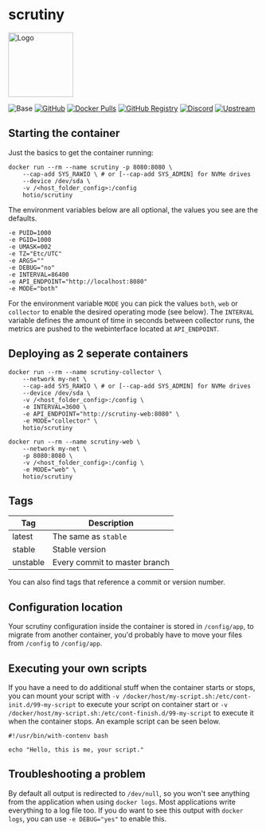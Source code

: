 # scrutiny

<img src="https://raw.githubusercontent.com/hotio/docker-scrutiny/master/img/scrutiny.png" alt="Logo" height="130">

![Base](https://img.shields.io/badge/base-alpine-blue)
[![GitHub](https://img.shields.io/badge/source-github-lightgrey)](https://github.com/hotio/docker-scrutiny)
[![Docker Pulls](https://img.shields.io/docker/pulls/hotio/scrutiny)](https://hub.docker.com/r/hotio/scrutiny)
[![GitHub Registry](https://img.shields.io/badge/registry-ghcr.io-blue)](https://github.com/users/hotio/packages/container/scrutiny/versions)
[![Discord](https://img.shields.io/discord/610068305893523457?color=738ad6&label=discord&logo=discord&logoColor=white)](https://discord.gg/3SnkuKp)
[![Upstream](https://img.shields.io/badge/upstream-project-yellow)](https://github.com/AnalogJ/scrutiny)

## Starting the container

Just the basics to get the container running:

```shell
docker run --rm --name scrutiny -p 8080:8080 \
    --cap-add SYS_RAWIO \ # or [--cap-add SYS_ADMIN] for NVMe drives
    --device /dev/sda \
    -v /<host_folder_config>:/config
    hotio/scrutiny
```

The environment variables below are all optional, the values you see are the defaults.

```shell
-e PUID=1000
-e PGID=1000
-e UMASK=002
-e TZ="Etc/UTC"
-e ARGS=""
-e DEBUG="no"
-e INTERVAL=86400
-e API_ENDPOINT="http://localhost:8080"
-e MODE="both"
```

For the environment variable `MODE` you can pick the values `both`, `web` or `collector` to enable the desired operating mode (see below). The `INTERVAL` variable defines the amount of time in seconds between collector runs, the metrics are pushed to the webinterface located at `API_ENDPOINT`.

## Deploying as 2 seperate containers

```shell
docker run --rm --name scrutiny-collector \
    --network my-net \
    --cap-add SYS_RAWIO \ # or [--cap-add SYS_ADMIN] for NVMe drives
    --device /dev/sda \
    -v /<host_folder_config>:/config \
    -e INTERVAL=3600 \
    -e API_ENDPOINT="http://scrutiny-web:8080" \
    -e MODE="collector" \
    hotio/scrutiny
```

```shell
docker run --rm --name scrutiny-web \
    --network my-net \
    -p 8080:8080 \
    -v /<host_folder_config>:/config \
    -e MODE="web" \
    hotio/scrutiny
```

## Tags

| Tag       | Description                                |
| ----------|--------------------------------------------|
| latest    | The same as `stable`                       |
| stable    | Stable version                             |
| unstable  | Every commit to master branch              |

You can also find tags that reference a commit or version number.

## Configuration location

Your scrutiny configuration inside the container is stored in `/config/app`, to migrate from another container, you'd probably have to move your files from `/config` to `/config/app`.

## Executing your own scripts

If you have a need to do additional stuff when the container starts or stops, you can mount your script with `-v /docker/host/my-script.sh:/etc/cont-init.d/99-my-script` to execute your script on container start or `-v /docker/host/my-script.sh:/etc/cont-finish.d/99-my-script` to execute it when the container stops. An example script can be seen below.

```shell
#!/usr/bin/with-contenv bash

echo "Hello, this is me, your script."
```

## Troubleshooting a problem

By default all output is redirected to `/dev/null`, so you won't see anything from the application when using `docker logs`. Most applications write everything to a log file too. If you do want to see this output with `docker logs`, you can use `-e DEBUG="yes"` to enable this.
